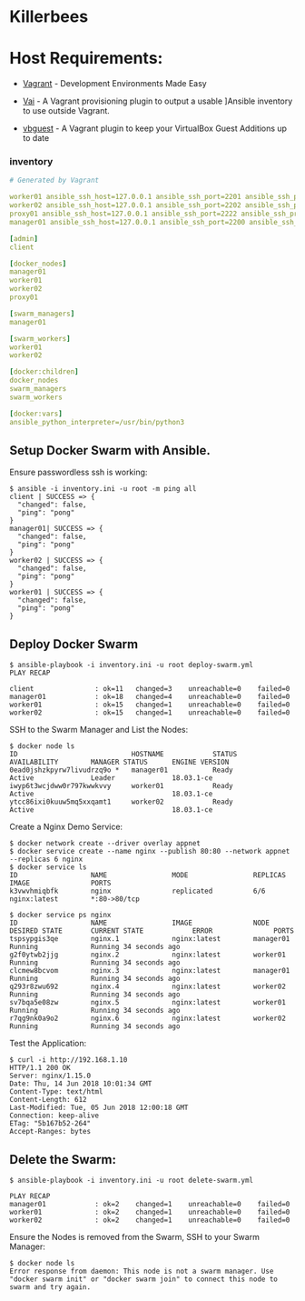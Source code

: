 # Killerbees

# Host Requirements:

- [Vagrant](https://www.vagrantup.com/) - Development Environments Made Easy

- [Vai](https://github.com/cjsteel/vagrant-plugin-vai) - A Vagrant provisioning plugin to output a usable ]Ansible inventory to use outside Vagrant.

- [vbguest](https://github.com/dotless-de/vagrant-vbguest) -  A Vagrant plugin to keep your VirtualBox Guest Additions up to date

### inventory

```yml
# Generated by Vagrant

worker01 ansible_ssh_host=127.0.0.1 ansible_ssh_port=2201 ansible_ssh_private_key_file=/home/kedwards/dev/killerbees/.vagrant/machines/worker01/virtualbox/private_key ansible_ssh_user=vagrant
worker02 ansible_ssh_host=127.0.0.1 ansible_ssh_port=2202 ansible_ssh_private_key_file=/home/kedwards/dev/killerbees/.vagrant/machines/worker02/virtualbox/private_key ansible_ssh_user=vagrant
proxy01 ansible_ssh_host=127.0.0.1 ansible_ssh_port=2222 ansible_ssh_private_key_file=/home/kedwards/dev/killerbees/.vagrant/machines/proxy01/virtualbox/private_key ansible_ssh_user=vagrant
manager01 ansible_ssh_host=127.0.0.1 ansible_ssh_port=2200 ansible_ssh_private_key_file=/home/kedwards/dev/killerbees/.vagrant/machines/manager01/virtualbox/private_key ansible_ssh_user=vagrant

[admin]
client

[docker_nodes]
manager01
worker01
worker02
proxy01

[swarm_managers]
manager01

[swarm_workers]
worker01
worker02

[docker:children]
docker_nodes
swarm_managers
swarm_workers

[docker:vars]
ansible_python_interpreter=/usr/bin/python3
```

## Setup Docker Swarm with Ansible.

Ensure passwordless ssh is working:

```
$ ansible -i inventory.ini -u root -m ping all
client | SUCCESS => {
  "changed": false,
  "ping": "pong"
}
manager01| SUCCESS => {
  "changed": false,
  "ping": "pong"
}
worker02 | SUCCESS => {
  "changed": false,
  "ping": "pong"
}
worker01 | SUCCESS => {
  "changed": false,
  "ping": "pong"
}
```

## Deploy Docker Swarm

```
$ ansible-playbook -i inventory.ini -u root deploy-swarm.yml
PLAY RECAP

client               : ok=11   changed=3    unreachable=0    failed=0
manager01            : ok=18   changed=4    unreachable=0    failed=0
worker01             : ok=15   changed=1    unreachable=0    failed=0
worker02             : ok=15   changed=1    unreachable=0    failed=0
```

SSH to the Swarm Manager and List the Nodes:

```
$ docker node ls
ID                            HOSTNAME            STATUS              AVAILABILITY        MANAGER STATUS      ENGINE VERSION
0ead0jshzkpyrw7livudrzq9o *   manager01           Ready               Active              Leader              18.03.1-ce
iwyp6t3wcjdww0r797kwwkvvy     worker01            Ready               Active                                  18.03.1-ce
ytcc86ixi0kuuw5mq5xxqamt1     worker02            Ready               Active                                  18.03.1-ce
```

Create a Nginx Demo Service:

```
$ docker network create --driver overlay appnet
$ docker service create --name nginx --publish 80:80 --network appnet --replicas 6 nginx
$ docker service ls
ID                  NAME                MODE                REPLICAS            IMAGE               PORTS
k3vwvhmiqbfk        nginx               replicated          6/6                 nginx:latest        *:80->80/tcp

$ docker service ps nginx
ID                  NAME                IMAGE               NODE                DESIRED STATE       CURRENT STATE            ERROR               PORTS
tspsypgis3qe        nginx.1             nginx:latest        manager01           Running             Running 34 seconds ago
g2f0ytwb2jjg        nginx.2             nginx:latest        worker01            Running             Running 34 seconds ago
clcmew8bcvom        nginx.3             nginx:latest        manager01           Running             Running 34 seconds ago
q293r8zwu692        nginx.4             nginx:latest        worker02            Running             Running 34 seconds ago
sv7bqa5e08zw        nginx.5             nginx:latest        worker01            Running             Running 34 seconds ago
r7qg9nk0a9o2        nginx.6             nginx:latest        worker02            Running             Running 34 seconds ago
```

Test the Application:

```
$ curl -i http://192.168.1.10
HTTP/1.1 200 OK
Server: nginx/1.15.0
Date: Thu, 14 Jun 2018 10:01:34 GMT
Content-Type: text/html
Content-Length: 612
Last-Modified: Tue, 05 Jun 2018 12:00:18 GMT
Connection: keep-alive
ETag: "5b167b52-264"
Accept-Ranges: bytes
```

## Delete the Swarm:

```
$ ansible-playbook -i inventory.ini -u root delete-swarm.yml

PLAY RECAP
manager01            : ok=2    changed=1    unreachable=0    failed=0
worker01             : ok=2    changed=1    unreachable=0    failed=0
worker02             : ok=2    changed=1    unreachable=0    failed=0
```

Ensure the Nodes is removed from the Swarm, SSH to your Swarm Manager:

```
$ docker node ls
Error response from daemon: This node is not a swarm manager. Use "docker swarm init" or "docker swarm join" to connect this node to swarm and try again.
```
